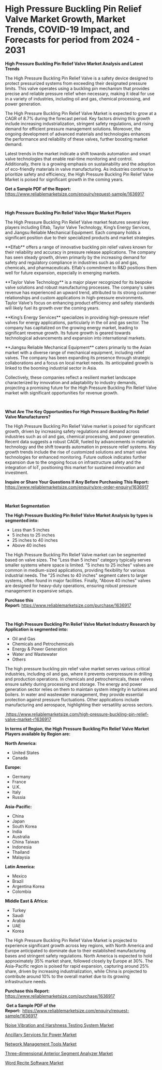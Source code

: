 <p><h1>High Pressure Buckling Pin Relief Valve Market Growth, Market Trends, COVID-19 Impact, and Forecasts for period from 2024 - 2031</h1></p><p><strong>High Pressure Buckling Pin Relief Valve Market Analysis and Latest Trends</strong></p>
<p><p>The High Pressure Buckling Pin Relief Valve is a safety device designed to protect pressurized systems from exceeding their designated pressure limits. This valve operates using a buckling pin mechanism that provides precise and reliable pressure relief when necessary, making it ideal for use in a variety of industries, including oil and gas, chemical processing, and power generation.</p><p>The High Pressure Buckling Pin Relief Valve Market is expected to grow at a CAGR of 8.7% during the forecast period. Key factors driving this growth include increasing industrialization, stringent safety regulations, and rising demand for efficient pressure management solutions. Moreover, the ongoing development of advanced materials and technologies enhances the performance and reliability of these valves, further boosting market demand.</p><p>Latest trends in the market indicate a shift towards automation and smart valve technologies that enable real-time monitoring and control. Additionally, there is a growing emphasis on sustainability and the adoption of eco-friendly materials in valve manufacturing. As industries continue to prioritize safety and efficiency, the High Pressure Buckling Pin Relief Valve Market is poised for significant growth in the coming years.</p></p>
<p><strong>Get a Sample PDF of the Report:&nbsp;</strong> <a href="https://www.reliablemarketsize.com/enquiry/request-sample/1636917?utm_campaign=1832&utm_medium=2&utm_source=Github&utm_content=ia&utm_term=07122024&utm_id=high-pressure-buckling-pin-relief-valve">https://www.reliablemarketsize.com/enquiry/request-sample/1636917</a></p>
<p>&nbsp;</p>
<p><strong>High Pressure Buckling Pin Relief Valve Major Market Players</strong></p>
<p><p>The High Pressure Buckling Pin Relief Valve market features several key players including Elfab, Taylor Valve Technology, King’s Energy Services, and Jiangsu Reliable Mechanical Equipment. Each company holds a significant position due to their specialized products and market strategies.</p><p>**Elfab** offers a range of innovative buckling pin relief valves known for their reliability and accuracy in pressure release applications. The company has seen steady growth, driven primarily by the increasing demand for safety and regulatory compliance in industries such as oil and gas, chemicals, and pharmaceuticals. Elfab's commitment to R&D positions them well for future expansion, especially in emerging markets.</p><p>**Taylor Valve Technology** is a major player recognized for its bespoke valve solutions and robust manufacturing processes. The company's sales revenue has experienced an upward trend, attributed to its strong customer relationships and custom applications in high-pressure environments. Taylor Valve's focus on enhancing product efficiency and safety standards will likely fuel its growth over the coming years.</p><p>**King’s Energy Services** specializes in providing high-pressure relief valves for energy applications, particularly in the oil and gas sector. The company has capitalized on the growing energy market, leading to significant revenue growth. Its future growth is geared towards technological advancements and expansion into international markets.</p><p>**Jiangsu Reliable Mechanical Equipment** caters primarily to the Asian market with a diverse range of mechanical equipment, including relief valves. The company has been expanding its presence through strategic collaborations and a focus on local market needs. Its anticipated growth is linked to the booming industrial sector in Asia.</p><p>Collectively, these companies reflect a resilient market landscape characterized by innovation and adaptability to industry demands, projecting a promising future for the High Pressure Buckling Pin Relief Valve market with significant opportunities for revenue growth.</p></p>
<p>&nbsp;</p>
<p><strong>What Are The Key Opportunities For High Pressure Buckling Pin Relief Valve Manufacturers?</strong></p>
<p><p>The High Pressure Buckling Pin Relief Valve market is poised for significant growth, driven by increasing safety regulations and demand across industries such as oil and gas, chemical processing, and power generation. Recent data suggests a robust CAGR, fueled by advancements in materials technology and the shift towards automation in pressure relief systems. Key growth trends include the rise of customized solutions and smart valve technologies for enhanced monitoring. Future outlook indicates further expansion due to the ongoing focus on infrastructure safety and the integration of IoT, positioning this market for sustained innovation and investment.</p></p>
<p><strong>Inquire or Share Your Questions If Any Before Purchasing This Report:</strong> <a href="https://www.reliablemarketsize.com/enquiry/pre-order-enquiry/1636917?utm_campaign=1832&utm_medium=2&utm_source=Github&utm_content=ia&utm_term=07122024&utm_id=high-pressure-buckling-pin-relief-valve">https://www.reliablemarketsize.com/enquiry/pre-order-enquiry/1636917</a></p>
<p>&nbsp;</p>
<p><strong>Market Segmentation</strong></p>
<p><strong>The High Pressure Buckling Pin Relief Valve Market Analysis by types is segmented into:</strong></p>
<p><ul><li>Less than 5 inches</li><li>5 inches to 25 inches</li><li>25 inches to 40 inches</li><li>Above 40 inches</li></ul></p>
<p><p>The High Pressure Buckling Pin Relief Valve market can be segmented based on valve sizes. The "Less than 5 inches" category typically serves smaller systems where space is limited. "5 inches to 25 inches" valves are common in medium-sized applications, providing flexibility for various industrial needs. The "25 inches to 40 inches" segment caters to larger systems, often found in major facilities. Finally, "Above 40 inches" valves are designed for heavy-duty operations, ensuring robust pressure management in expansive setups.</p></p>
<p><strong>Purchase this Report:&nbsp;</strong><a href="https://www.reliablemarketsize.com/purchase/1636917?utm_campaign=1832&utm_medium=2&utm_source=Github&utm_content=ia&utm_term=07122024&utm_id=high-pressure-buckling-pin-relief-valve">https://www.reliablemarketsize.com/purchase/1636917</a></p>
<p>&nbsp;</p>
<p><strong>The High Pressure Buckling Pin Relief Valve Market Industry Research by Application is segmented into:</strong></p>
<p><ul><li>Oil and Gas</li><li>Chemicals and Petrochemicals</li><li>Energy & Power Generation</li><li>Water and Wastewater</li><li>Others</li></ul></p>
<p><p>The high pressure buckling pin relief valve market serves various critical industries, including oil and gas, where it prevents overpressure in drilling and production operations. In chemicals and petrochemicals, these valves ensure safety during processing and storage. The energy and power generation sector relies on them to maintain system integrity in turbines and boilers. In water and wastewater management, they provide essential protection against pressure fluctuations. Other applications include manufacturing and aerospace, highlighting their versatility across sectors.</p></p>
<p><a href="https://www.reliablemarketsize.com/high-pressure-buckling-pin-relief-valve-market-r1636917?utm_campaign=1832&utm_medium=2&utm_source=Github&utm_content=ia&utm_term=07122024&utm_id=high-pressure-buckling-pin-relief-valve">&nbsp;https://www.reliablemarketsize.com/high-pressure-buckling-pin-relief-valve-market-r1636917</a></p>
<p><strong>In terms of Region, the High Pressure Buckling Pin Relief Valve Market Players available by Region are:</strong></p>
<p>
    <p> <strong> North America: </strong>
        <ul>
            <li>United States</li>
            <li>Canada</li>
        </ul>
        </p> 
    <p> <strong> Europe: </strong>
        <ul>
            <li>Germany</li>
            <li>France</li>
            <li>U.K.</li>
            <li>Italy</li>
            <li>Russia</li>
        </ul>
        </p> 
    <p> <strong> Asia-Pacific: </strong>
        <ul>
            <li>China</li>
            <li>Japan</li>
            <li>South Korea</li>
            <li>India</li>
            <li>Australia</li>
            <li>China Taiwan</li>
            <li>Indonesia</li>
            <li>Thailand</li>
            <li>Malaysia</li>
        </ul>
        </p> 
    <p> <strong> Latin America: </strong>
        <ul>
            <li>Mexico</li>
            <li>Brazil</li>
            <li>Argentina Korea</li>
            <li>Colombia</li>
        </ul>
        </p> 
    <p> <strong> Middle East & Africa: </strong>
        <ul>
            <li>Turkey</li>
            <li>Saudi</li>
            <li>Arabia</li>
            <li>UAE</li>
            <li>Korea</li>
        </ul>
    </p>
    </p>
<p><p>The High Pressure Buckling Pin Relief Valve Market is projected to experience significant growth across key regions, with North America and Europe anticipated to dominate due to their established manufacturing bases and stringent safety regulations. North America is expected to hold approximately 35% market share, followed closely by Europe at 30%. The Asia-Pacific region is poised for rapid expansion, capturing around 25% share, driven by increasing industrialization, while China is projected to contribute around 10% to the overall market due to its growing infrastructure needs.</p></p>
<p><strong>Purchase this Report: </strong><a href="https://www.reliablemarketsize.com/purchase/1636917?utm_campaign=1832&utm_medium=2&utm_source=Github&utm_content=ia&utm_term=07122024&utm_id=high-pressure-buckling-pin-relief-valve">https://www.reliablemarketsize.com/purchase/1636917</a></p>
<p>&nbsp;<strong>Get a Sample PDF of the Report:&nbsp;&nbsp;</strong><a href="https://www.reliablemarketsize.com/enquiry/request-sample/1636917?utm_campaign=1832&utm_medium=2&utm_source=Github&utm_content=ia&utm_term=07122024&utm_id=high-pressure-buckling-pin-relief-valve">https://www.reliablemarketsize.com/enquiry/request-sample/1636917</a></p>
<p><strong></strong></p>
<p><p><a href="https://www.linkedin.com/pulse/global-noise-vibration-harshness-testing-system-market-oifme?utm_campaign=1832&utm_medium=2&utm_source=Github&utm_content=ia&utm_term=07122024&utm_id=high-pressure-buckling-pin-relief-valve">Noise Vibration and Harshness Testing System Market</a></p><p><a href="https://www.linkedin.com/pulse/ancillary-services-power-market-size-grow-119-cagr-from-56f7e?utm_campaign=1832&utm_medium=2&utm_source=Github&utm_content=ia&utm_term=07122024&utm_id=high-pressure-buckling-pin-relief-valve">Ancillary Services for Power Market</a></p><p><a href="https://issuu.com/reportprime-2/docs/network-management-tools-market-size-2030.pptx?utm_campaign=1832&utm_medium=2&utm_source=Github&utm_content=ia&utm_term=07122024&utm_id=high-pressure-buckling-pin-relief-valve">Network Management Tools Market</a></p><p><a href="https://issuu.com/reportprime-2/docs/three-dimensional-anterior-segment-analyzer-market?utm_campaign=1832&utm_medium=2&utm_source=Github&utm_content=ia&utm_term=07122024&utm_id=high-pressure-buckling-pin-relief-valve">Three-dimensional Anterior Segment Analyzer Market</a></p><p><a href="https://www.linkedin.com/pulse/word-recite-software-market-analysis-featuringgrowth-fdaee?utm_campaign=1832&utm_medium=2&utm_source=Github&utm_content=ia&utm_term=07122024&utm_id=high-pressure-buckling-pin-relief-valve">Word Recite Software Market</a></p></p>